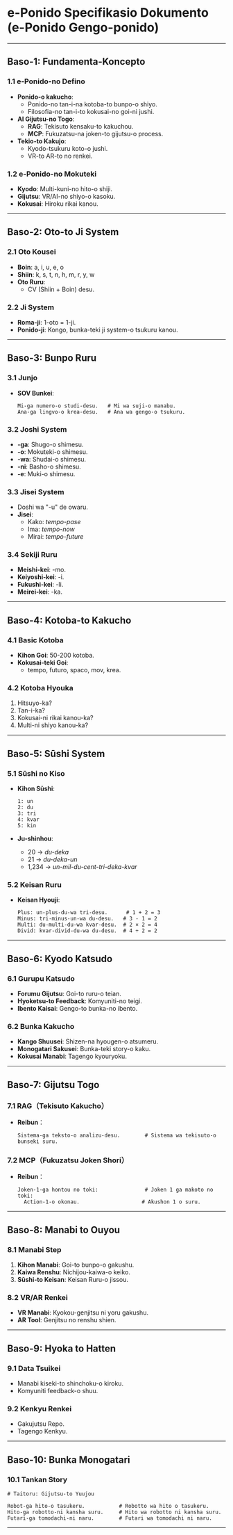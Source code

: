# **e-Ponido Specifikasio Dokumento (e-Ponido Gengo-ponido)**

---

## **Baso-1: Fundamenta-Koncepto**

### **1.1 e-Ponido-no Defino**
- **Ponido-o kakucho**:
  - Ponido-no tan-i-na kotoba-to bunpo-o shiyo.
  - Filosofia-no tan-i-to kokusai-no goi-ni jushi.
- **AI Gijutsu-no Togo**:
  - **RAG**: Tekisuto kensaku-to kakuchou.
  - **MCP**: Fukuzatsu-na joken-to gijutsu-o process.
- **Tekio-to Kakujo**:
  - Kyodo-tsukuru koto-o jushi.
  - VR-to AR-to no renkei.

### **1.2 e-Ponido-no Mokuteki**
- **Kyodo**: Multi-kuni-no hito-o shiji.
- **Gijutsu**: VR/AI-no shiyo-o kasoku.
- **Kokusai**: Hiroku rikai kanou.

---

## **Baso-2: Oto-to Ji System**

### **2.1 Oto Kousei**
- **Boin**: a, i, u, e, o  
- **Shiin**: k, s, t, n, h, m, r, y, w  
- **Oto Ruru**:  
  - CV (Shiin + Boin) desu.  

### **2.2 Ji System**
- **Roma-ji**: 1-oto = 1-ji.
- **Ponido-ji**: Kongo, bunka-teki ji system-o tsukuru kanou.

---

## **Baso-3: Bunpo Ruru**

### **3.1 Junjo**
- **SOV Bunkei**:
  ```plaintext
  Mi-ga numero-o studi-desu.   # Mi wa suji-o manabu.
  Ana-ga lingvo-o krea-desu.   # Ana wa gengo-o tsukuru.
  ```

### **3.2 Joshi System**
- **-ga**: Shugo-o shimesu.
- **-o**: Mokuteki-o shimesu.
- **-wa**: Shudai-o shimesu.
- **-ni**: Basho-o shimesu.
- **-e**: Muki-o shimesu.

### **3.3 Jisei System**
- Doshi wa "-u" de owaru.
- **Jisei**:
  - Kako: *tempo-pase*  
  - Ima: *tempo-now*  
  - Mirai: *tempo-future*  

### **3.4 Sekiji Ruru**
- **Meishi-kei**: -mo.
- **Keiyoshi-kei**: -i.
- **Fukushi-kei**: -li.
- **Meirei-kei**: -ka.

---

## **Baso-4: Kotoba-to Kakucho**

### **4.1 Basic Kotoba**
- **Kihon Goi**: 50-200 kotoba.
- **Kokusai-teki Goi**:
  - tempo, futuro, spaco, mov, krea.

### **4.2 Kotoba Hyouka**
1. Hitsuyo-ka?  
2. Tan-i-ka?  
3. Kokusai-ni rikai kanou-ka?  
4. Multi-ni shiyo kanou-ka?

---

## **Baso-5: Sūshi System**

### **5.1 Sūshi no Kiso**
- **Kihon Sūshi**:
  ```plaintext
  1: un
  2: du
  3: tri
  4: kvar
  5: kin
  ```

- **Ju-shinhou**:
  - 20 → *du-deka*  
  - 21 → *du-deka-un*  
  - 1,234 → *un-mil-du-cent-tri-deka-kvar*  

### **5.2 Keisan Ruru**
- **Keisan Hyouji**:
  ```plaintext
  Plus: un-plus-du-wa tri-desu.      # 1 + 2 = 3
  Minus: tri-minus-un-wa du-desu.   # 3 - 1 = 2
  Multi: du-multi-du-wa kvar-desu.  # 2 × 2 = 4
  Divid: kvar-divid-du-wa du-desu.  # 4 ÷ 2 = 2
  ```

---

## **Baso-6: Kyodo Katsudo**

### **6.1 Gurupu Katsudo**
- **Forumu Gijutsu**: Goi-to ruru-o teian.
- **Hyoketsu-to Feedback**: Komyuniti-no teigi.
- **Ibento Kaisai**: Gengo-to bunka-no ibento.

### **6.2 Bunka Kakucho**
- **Kango Shuusei**: Shizen-na hyougen-o atsumeru.
- **Monogatari Sakusei**: Bunka-teki story-o kaku.
- **Kokusai Manabi**: Tagengo kyouryoku.

---

## **Baso-7: Gijutsu Togo**

### **7.1 RAG（Tekisuto Kakucho）**
- **Reibun**：
  ```plaintext
  Sistema-ga teksto-o analizu-desu.        # Sistema wa tekisuto-o bunseki suru.
  ```

### **7.2 MCP（Fukuzatsu Joken Shori）**
- **Reibun**：
  ```plaintext
  Joken-1-ga hontou no toki:               # Joken 1 ga makoto no toki:
    Action-1-o okonau.                    # Akushon 1 o suru.
  ```

---

## **Baso-8: Manabi to Ouyou**

### **8.1 Manabi Step**
1. **Kihon Manabi**: Goi-to bunpo-o gakushu.
2. **Kaiwa Renshu**: Nichijou-kaiwa-o keiko.
3. **Sūshi-to Keisan**: Keisan Ruru-o jissou.

### **8.2 VR/AR Renkei**
- **VR Manabi**: Kyokou-genjitsu ni yoru gakushu.
- **AR Tool**: Genjitsu no renshu shien.

---

## **Baso-9: Hyoka to Hatten**

### **9.1 Data Tsuikei**
- Manabi kiseki-to shinchoku-o kiroku.
- Komyuniti feedback-o shuu.

### **9.2 Kenkyu Renkei**
- Gakujutsu Repo.
- Tagengo Kenkyu.

---

## **Baso-10: Bunka Monogatari**

### **10.1 Tankan Story**
```plaintext
# Taitoru: Gijutsu-to Yuujou

Robot-ga hito-o tasukeru.           # Robotto wa hito o tasukeru.  
Hito-ga robotto-ni kansha suru.     # Hito wa robotto ni kansha suru.  
Futari-ga tomodachi-ni naru.        # Futari wa tomodachi ni naru.  
```

---
